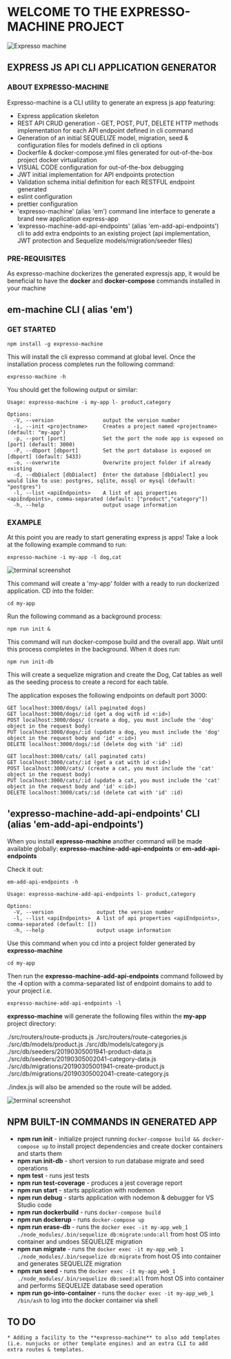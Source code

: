 # WELCOME TO THE EXPRESSO-MACHINE PROJECT

![Expresso machine](./assets/logo.png "Expresso Machine")

## EXPRESS JS API CLI APPLICATION GENERATOR

### ABOUT EXPRESSO-MACHINE

Expresso-machine is a CLI utility to generate an express js app featuring:

* Express application skeleton
* REST API CRUD generation - GET, POST, PUT, DELETE HTTP methods implementation for each API endpoint defined in cli command
* Generation of an initial SEQUELIZE model, migration, seed & configuration files for models defined in cli options
* Dockerfile & docker-compose.yml files generated for out-of-the-box project docker virtualization
* VISUAL CODE configuration for out-of-the-box debugging
* JWT initial implementation for API endpoints protection
* Validation schema initial definition for each RESTFUL endpoint generated
* eslint configuration
* prettier configuration
* 'expresso-machine' (alias 'em') command line interface to generate a brand new application express-app 
* 'expresso-machine-add-api-endpoints' (alias 'em-add-api-endpoints') cli to add extra endpoints to an existing project (api implementation, JWT protection and Sequelize models/migration/seeder files) 

### PRE-REQUISITES

As expresso-machine dockerizes the generated expressjs app, it would be beneficial to have the **docker** and **docker-compose** commands installed in your machine

## em-machine CLI ( alias 'em')

### GET STARTED

```
npm install -g expresso-machine
```

This will install the cli expresso command at global level. Once the installation process completes run the following command:

```
expresso-machine -h
```

You should get the following output or similar:

```
Usage: expresso-machine -i my-app l- product,category

Options:
  -V, --version                output the version number
  -i, --init <projectname>     Creates a project named <projectname> (default: "my-app")
  -p, --port [port]            Set the port the node app is exposed on [port] (default: 3000)
  -P, --dbport [dbport]        Set the port database is exposed on [dbport] (default: 5433)
  -o, --overwrite              Overwrite project folder if already existing
  -d, --dbDialect [dbDialect]  Enter the database [dbDialect] you would like to use: postgres, sqlite, mssql or mysql (default: "postgres")
  -l, --list <apiEndpoints>    A list of api properties <apiEndpoints>, comma-separated (default: ["product","category"])
  -h, --help                   output usage information

```

### EXAMPLE

At this point you are ready to start generating express js apps! Take a look at the following example command to run:

```
expresso-machine -i my-app -l dog,cat
```

![terminal screenshot](./assets/terminal.png)

This command will create a 'my-app' folder with a ready to run dockerized application. CD into the folder:

```
cd my-app
```

Run the following command as a background process:

```
npm run init &
```

This command will run docker-compose build and the overall app. Wait until this process completes in the background. When it does run:

```
npm run init-db
```

This will create a sequelize migration and create the Dog, Cat tables as well as the seeding process to create a record for each table.

The application exposes the following endpoints on default port 3000:

```
GET localhost:3000/dogs/ (all paginated dogs)
GET localhost:3000/dogs/:id (get a dog with id <:id>)
POST localhost:3000/dogs/ (create a dog, you must include the 'dog' object in the request body)
PUT localhost:3000/dogs/:id (update a dog, you must include the 'dog' object in the request body and 'id' <:id>)
DELETE localhost:3000/dogs/:id (delete dog with 'id' :id)

```

```
GET localhost:3000/cats/ (all paginated cats)
GET localhost:3000/cats/:id (get a cat with id <:id>)
POST localhost:3000/cats/ (create a cat, you must include the 'cat' object in the request body)
PUT localhost:3000/cats/:id (update a cat, you must include the 'cat' object in the request body and 'id' <:id>)
DELETE localhost:3000/cats/:id (delete cat with 'id' :id)
```
## 'expresso-machine-add-api-endpoints' CLI (alias 'em-add-api-endpoints')

When you install **expresso-machine** another command will be made available globally: **expresso-machine-add-api-endpoints** or **em-add-api-endpoints**

Check it out:

```
em-add-api-endpoints -h
```

```
Usage: expresso-machine-add-api-endpoints l- product,category

Options:
  -V, --version              output the version number
  -l, --list <apiEndpoints>  A list of api properties <apiEndpoints>, comma-separated (default: [])
  -h, --help                 output usage information
```

Use this command when you cd into a project folder generated by **expresso-machine**

```
cd my-app
```

Then run the **expresso-machine-add-api-endpoints** command followed by the **-l** option with a comma-separated list of endpoint domains to add to your project i.e.

```
expresso-machine-add-api-endpoints -l 
```

**expresso-machine** will generate the following files within the **my-app** project directory:

./src/routers/route-products.js
./src/routers/route-categories.js
./src/db/models/product.js
./src/db/models/category.js
./src/db/seeders/20190305001941-product-data.js
./src/db/seeders/20190305002041-category-data.js
./src/db/migrations/20190305001941-create-product.js
./src/db/migrations/20190305002041-create-category.js

./index.js will also be amended so the route will be added.

![terminal screenshot](./assets/terminal-2.png)

## NPM BUILT-IN COMMANDS IN GENERATED APP


* **npm run init** - initialize project running `docker-compose build && docker-compose up` to install project dependencies and create docker containers and starts them
* **npm run init-db** - short version to run database migrate and seed operations
* **npm test** - runs jest tests
* **npm run test-coverage** - produces a jest coverage report
* **npm run start** - starts application with nodemon
* **npm run debug** - starts application with nodemon & debugger for VS Studio code
* **npm run dockerbuild** - runs `docker-compose build`
* **npm run dockerup** - runs `docker-compose up`
* **npm run erase-db** - runs the `docker exec -it my-app_web_1 ./node_modules/.bin/sequelize db:migrate:undo:all` from host OS into container and undoes SEQUELIZE migration
* **npm run migrate** - runs the `docker exec -it my-app_web_1 ./node_modules/.bin/sequelize db:migrate` from host OS into container and generates SEQUELIZE migration
* **npm run seed** - runs the `docker exec -it my-app_web_1 ./node_modules/.bin/sequelize db:seed:all` from host OS into container and performs SEQUELIZE database seed operation
* **npm run go-into-container** - runs the `docker exec -it my-app_web_1 /bin/ash` to log into the docker container via shell

## TO DO

```
* Adding a facility to the **expresso-machine** to also add templates (i.e. nunjucks or other template engines) and an extra CLI to add extra routes & templates.  
```